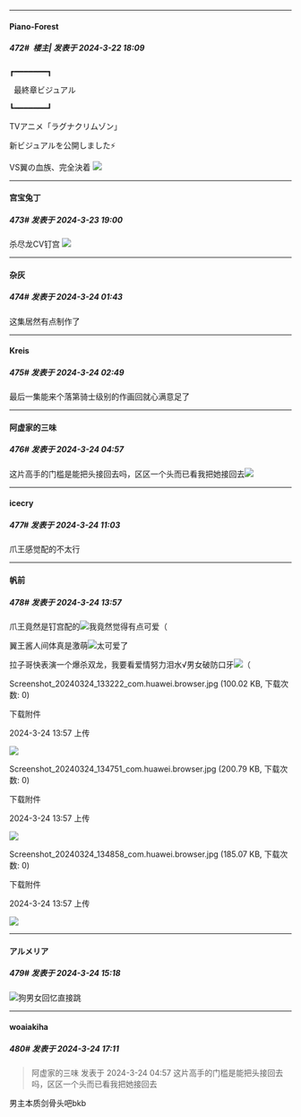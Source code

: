 ﻿
*****

####  Piano-Forest  
##### 472#         楼主| 发表于 2024-3-22 18:09

┏━━━━━━━┓

  最終章ビジュアル

┗━━━━━━━┛

TVアニメ「ラグナクリムゾン」

新ビジュアルを公開しました⚡

VS翼の血族、完全決着
<img src="https://p.sda1.dev/16/e09c7730a59241247723b0845bd32cb2/20240322_180834.jpg" referrerpolicy="no-referrer">


*****

####  宫宝兔丁  
##### 473#       发表于 2024-3-23 19:00

杀尽龙CV钉宫
<img src="https://static.saraba1st.com/image/smiley/face2017/072.png" referrerpolicy="no-referrer">


*****

####  杂灰  
##### 474#       发表于 2024-3-24 01:43

这集居然有点制作了


*****

####  Kreis  
##### 475#       发表于 2024-3-24 02:49

最后一集能来个落第骑士级别的作画回就心满意足了


*****

####  阿虚家的三味  
##### 476#       发表于 2024-3-24 04:57

这片高手的门槛是能把头接回去吗，区区一个头而已看我把她接回去<img src="https://static.saraba1st.com/image/smiley/face2017/046.png" referrerpolicy="no-referrer">


*****

####  icecry  
##### 477#       发表于 2024-3-24 11:03

爪王感觉配的不太行


*****

####  帆前  
##### 478#       发表于 2024-3-24 13:57

爪王竟然是钉宫配的<img src="https://static.saraba1st.com/image/smiley/face2017/066.png" referrerpolicy="no-referrer">我竟然觉得有点可爱（

翼王酱人间体真是激萌<img src="https://static.saraba1st.com/image/smiley/face2017/066.png" referrerpolicy="no-referrer">太可爱了

拉子哥快表演一个爆杀双龙，我要看爱情努力泪水√男女破防口牙<img src="https://static.saraba1st.com/image/smiley/face2017/066.png" referrerpolicy="no-referrer">（

Screenshot_20240324_133222_com.huawei.browser.jpg
(100.02 KB, 下载次数: 0)

下载附件

2024-3-24 13:57 上传

<img src="https://img.saraba1st.com/forum/202403/24/135729tjne4oc6zt4wstae.jpg" referrerpolicy="no-referrer">

Screenshot_20240324_134751_com.huawei.browser.jpg
(200.79 KB, 下载次数: 0)

下载附件

2024-3-24 13:57 上传

<img src="https://img.saraba1st.com/forum/202403/24/135737jge6izk6ufjzhlin.jpg" referrerpolicy="no-referrer">

Screenshot_20240324_134858_com.huawei.browser.jpg
(185.07 KB, 下载次数: 0)

下载附件

2024-3-24 13:57 上传

<img src="https://img.saraba1st.com/forum/202403/24/135737y3maq0ppw1smw5q5.jpg" referrerpolicy="no-referrer">


*****

####  アルメリア  
##### 479#       发表于 2024-3-24 15:18

<img src="https://static.saraba1st.com/image/smiley/face2017/037.png" referrerpolicy="no-referrer">狗男女回忆直接跳


*****

####  woaiakiha  
##### 480#       发表于 2024-3-24 17:11

<blockquote>阿虚家的三味 发表于 2024-3-24 04:57
这片高手的门槛是能把头接回去吗，区区一个头而已看我把她接回去</blockquote>
男主本质剑骨头吧bkb

